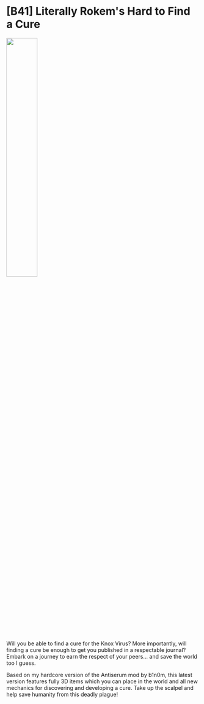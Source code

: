 # [B41] Literally Rokem's Hard to Find a Cure
<img src="https://github.com/Rokem/HTFAC_B41/blob/main/poster.png?raw=true" width=40% height=40%>

Will you be able to find a cure for the Knox Virus? More importantly, will finding a cure be enough to get you published in a respectable journal? Embark on a journey to earn the respect of your peers... and save the world too I guess.

Based on my hardcore version of the Antiserum mod by b1n0m, this latest version features fully 3D items which you can place in the world and all new mechanics for discovering and developing a cure. Take up the scalpel and help save humanity from this deadly plague!


